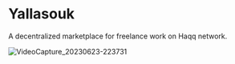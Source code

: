 # Yallasouk
A decentralized marketplace for freelance work on Haqq network.


![VideoCapture_20230623-223731](https://github.com/ryuu000/Yallasouk/assets/99164869/e418bd66-c7ee-42d1-8ef3-b997b43f6e5e)


